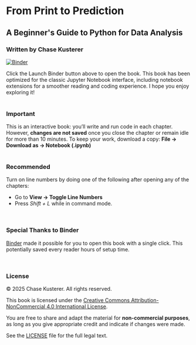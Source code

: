 # From Print to Prediction
## A Beginner's Guide to Python for Data Analysis
### Written by Chase Kusterer

[![Binder](https://mybinder.org/badge_logo.svg)](https://mybinder.org/v2/gh/chase-kusterer/textbook-py-data-analysis/master?urlpath=tree&clear_cache=0)

Click the Launch Binder button above to open the book.
This book has been optimized for the classic Jupyter Notebook interface, including notebook extensions for a smoother reading and coding experience.
I hope you enjoy exploring it!
<br><br>
### Important

This is an interactive book: you’ll write and run code in each chapter. However, <strong>changes are not saved</strong> once you close the chapter or remain idle for more than 10 minutes. To keep your work, download a copy: <strong>File → Download as → Notebook (.ipynb)</strong>
<br><br>

### Recommended
Turn on line numbers by doing one of the following after opening any of the chapters:
  * Go to <strong>View → Toggle Line Numbers</strong>
  * Press <em>Shift + L</em> while in command mode.

<br>

### Special Thanks to Binder
[Binder](https://mybinder.org/) made it possible for you to open this book with a single click. This potentially saved every reader hours of setup time.

<br>

### License

© 2025 Chase Kusterer. All rights reserved.

This book is licensed under the 
[Creative Commons Attribution-NonCommercial 4.0 International License](https://creativecommons.org/licenses/by-nc/4.0/).

You are free to share and adapt the material for **non-commercial purposes**, 
as long as you give appropriate credit and indicate if changes were made.

See the [LICENSE](LICENSE) file for the full legal text.
